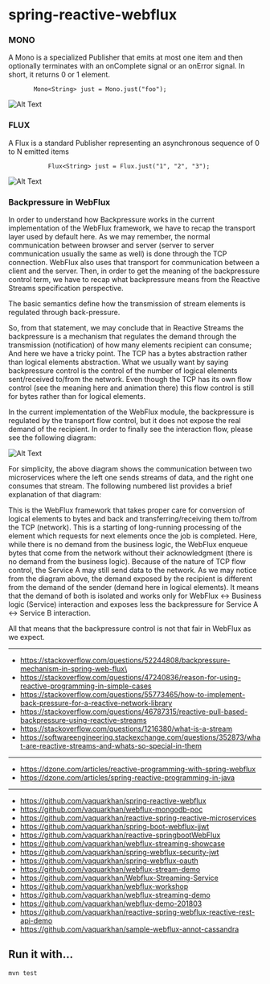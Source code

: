 # spring-reactive-webflux



### MONO
A Mono is a specialized Publisher that emits at most one item and then optionally terminates with an onComplete signal or an onError signal. In short, it returns 0 or 1 element.

           Mono<String> just = Mono.just("foo");

![Alt Text](https://i0.wp.com/blog.knoldus.com/wp-content/uploads/2019/05/mono.png?w=903&ssl=1)

### FLUX
A Flux is a standard Publisher representing an asynchronous sequence of 0 to N emitted items

               Flux<String> just = Flux.just("1", "2", "3");
     
![Alt Text](https://i1.wp.com/blog.knoldus.com/wp-content/uploads/2019/05/flux.png?w=833&ssl=1 )

### Backpressure in WebFlux

In order to understand how Backpressure works in the current implementation of the WebFlux framework, we have to recap the transport layer used by default here. As we may remember, the normal communication between browser and server (server to server communication usually the same as well) is done through the TCP connection. WebFlux also uses that transport for communication between a client and the server. Then, in order to get the meaning of the backpressure control term, we have to recap what backpressure means from the Reactive Streams specification perspective.

The basic semantics define how the transmission of stream elements is regulated through back-pressure.

So, from that statement, we may conclude that in Reactive Streams the backpressure is a mechanism that regulates the demand through the transmission (notification) of how many elements recipient can consume; And here we have a tricky point. The TCP has a bytes abstraction rather than logical elements abstraction. What we usually want by saying backpressure control is the control of the number of logical elements sent/received to/from the network. Even though the TCP has its own flow control (see the meaning here and animation there) this flow control is still for bytes rather than for logical elements.

In the current implementation of the WebFlux module, the backpressure is regulated by the transport flow control, but it does not expose the real demand of the recipient. In order to finally see the interaction flow, please see the following diagram:

![Alt Text](https://i.stack.imgur.com/cJIEk.png )


For simplicity, the above diagram shows the communication between two microservices where the left one sends streams of data, and the right one consumes that stream. The following numbered list provides a brief explanation of that diagram:

This is the WebFlux framework that takes proper care for conversion of logical elements to bytes and back and transferring/receiving them to/from the TCP (network).
This is a starting of long-running processing of the element which requests for next elements once the job is completed.
Here, while there is no demand from the business logic, the WebFlux enqueue bytes that come from the network without their acknowledgment (there is no demand from the business logic).
Because of the nature of TCP flow control, the Service A may still send data to the network.
As we may notice from the diagram above, the demand exposed by the recipient is different from the demand of the sender (demand here in logical elements). It means that the demand of both is isolated and works only for WebFlux <-> Business logic (Service) interaction and exposes less the backpressure for Service A <-> Service B interaction.

All that means that the backpressure control is not that fair in WebFlux as we expect.


------------------------
- https://stackoverflow.com/questions/52244808/backpressure-mechanism-in-spring-web-flux\
- https://stackoverflow.com/questions/47240836/reason-for-using-reactive-programming-in-simple-cases
- https://stackoverflow.com/questions/55773465/how-to-implement-back-pressure-for-a-reactive-network-library
- https://stackoverflow.com/questions/46787315/reactive-pull-based-backpressure-using-reactive-streams
- https://stackoverflow.com/questions/1216380/what-is-a-stream
- https://softwareengineering.stackexchange.com/questions/352873/what-are-reactive-streams-and-whats-so-special-in-them

------------------------
- https://dzone.com/articles/reactive-programming-with-spring-webflux
- https://dzone.com/articles/spring-reactive-programming-in-java
------------------------

- https://github.com/vaquarkhan/spring-reactive-webflux
- https://github.com/vaquarkhan/webflux-mongodb-poc
- https://github.com/vaquarkhan/reactive-spring-reactive-microservices
- https://github.com/vaquarkhan/spring-boot-webflux-jjwt
- https://github.com/vaquarkhan/reactive-springbootWebFlux
- https://github.com/vaquarkhan/webflux-streaming-showcase
- https://github.com/vaquarkhan/spring-webflux-security-jwt
- https://github.com/vaquarkhan/spring-webflux-oauth
- https://github.com/vaquarkhan/webflux-stream-demo
- https://github.com/vaquarkhan/Webflux-Streaming-Service
- https://github.com/vaquarkhan/webflux-workshop
- https://github.com/vaquarkhan/webflux-streaming-demo
- https://github.com/vaquarkhan/webflux-demo-201803
- https://github.com/vaquarkhan/reactive-spring-webflux-reactive-rest-api-demo
- https://github.com/vaquarkhan/sample-webflux-annot-cassandra


## Run it with...
```
mvn test
